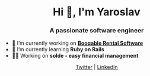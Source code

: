 <h1 align="center">Hi 👋, I'm Yaroslav</h1>
<h3 align="center">A passionate software engineer</h3>

- 🔭 I’m currently working on **[Booqable Rental Software](https://booqable.com)**
- 🌱 I’m currently learning **Ruby on Rails**
- 👨‍💻 Working on **solde - easy financial management**

<div align="center">
<a href="https://twitter.com/thecoorum" target="_blank">Twitter</a>
|
<a href="https://linkedin.com/in/thecoorum" target="_blank">LinkedIn</a>
</div>
